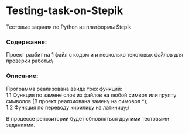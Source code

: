 # Testing-task-on-Stepik
Тестовые задания по Python из платформы Stepik


### Содержание:
Проект разбит на 1 файл с кодом и и несколько текстовых файлов для проверки работы:\

### Описание:
Программа реализована ввиде трех функций:\
1.1 Функция по замене слов из файлов на любой символ или группу символов (В проект реалзиована замену на симовол *);\
1.2 Функция по переводу кирилицу на латиницу;\

В процессе репозиторий будет обновляться другими тестовыми заданиями.
